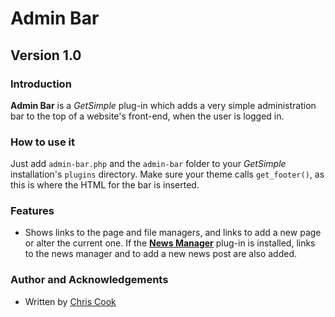 # Admin Bar

## Version 1.0

### Introduction

__Admin Bar__ is a _GetSimple_ plug-in which adds a very simple administration bar to the top of a website's front-end, when the user is logged in.

### How to use it

Just add `admin-bar.php` and the `admin-bar` folder to your _GetSimple_ installation's `plugins` directory. Make sure your theme calls `get_footer()`, as this is where the HTML for the bar is inserted.

### Features

+ Shows links to the page and file managers, and links to add a new page or alter the current one. If the [__News Manager__](http://get-simple.info/extend/plugin/news-manager/43/) plug-in is installed, links to the news manager and to add a new news post are also added.

### Author and Acknowledgements

+ Written by [Chris Cook](http://chris-cook.co.uk)
